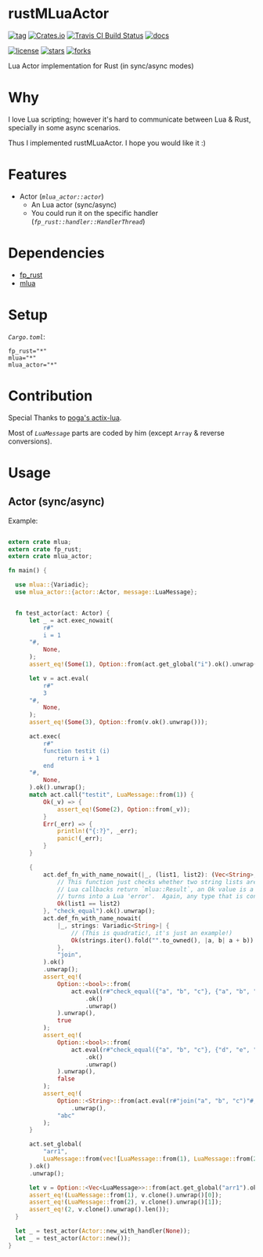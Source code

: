 # rustMLuaActor

[![tag](https://img.shields.io/github/tag/TeaEntityLab/rustMLuaActor.svg)](https://github.com/TeaEntityLab/rustMLuaActor)
[![Crates.io](https://img.shields.io/crates/d/mlua_actor.svg)](https://crates.io/crates/mlua_actor)
[![Travis CI Build Status](https://api.travis-ci.org/TeaEntityLab/rustMLuaActor.svg?branch=master)](https://travis-ci.org/TeaEntityLab/rustMLuaActor)
[![docs](https://img.shields.io/badge/docs-online-5023dd.svg)](https://docs.rs/mlua_actor/)

[![license](https://img.shields.io/github/license/TeaEntityLab/rustMLuaActor.svg?style=social&label=License)](https://github.com/TeaEntityLab/rustMLuaActor)
[![stars](https://img.shields.io/github/stars/TeaEntityLab/rustMLuaActor.svg?style=social&label=Stars)](https://github.com/TeaEntityLab/rustMLuaActor)
[![forks](https://img.shields.io/github/forks/TeaEntityLab/rustMLuaActor.svg?style=social&label=Fork)](https://github.com/TeaEntityLab/rustMLuaActor)

Lua Actor implementation for Rust (in sync/async modes)

# Why

I love Lua scripting; however it's hard to communicate between Lua & Rust, specially in some async scenarios.

Thus I implemented rustMLuaActor. I hope you would like it :)

# Features

* Actor (*`mlua_actor::actor`*)
  * An Lua actor (sync/async)
  * You could run it on the specific handler (*`fp_rust::handler::HandlerThread`*)

# Dependencies

* [fp_rust](https://crates.io/crates/fp_rust)
* [mlua](https://crates.io/crates/mlua)

# Setup

*`Cargo.toml`*:

```
fp_rust="*"
mlua="*"
mlua_actor="*"
```

# Contribution

Special Thanks to [poga's actix-lua](https://github.com/poga/actix-lua).

Most of *`LuaMessage`* parts are coded by him (except `Array` & reverse conversions).

# Usage

## Actor (sync/async)

Example:
```rust

extern crate mlua;
extern crate fp_rust;
extern crate mlua_actor;

fn main() {

  use mlua::{Variadic};
  use mlua_actor::{actor::Actor, message::LuaMessage};


  fn test_actor(act: Actor) {
      let _ = act.exec_nowait(
          r#"
          i = 1
      "#,
          None,
      );
      assert_eq!(Some(1), Option::from(act.get_global("i").ok().unwrap()));

      let v = act.eval(
          r#"
          3
      "#,
          None,
      );
      assert_eq!(Some(3), Option::from(v.ok().unwrap()));

      act.exec(
          r#"
          function testit (i)
              return i + 1
          end
      "#,
          None,
      ).ok().unwrap();
      match act.call("testit", LuaMessage::from(1)) {
          Ok(_v) => {
              assert_eq!(Some(2), Option::from(_v));
          }
          Err(_err) => {
              println!("{:?}", _err);
              panic!(_err);
          }
      }

      {
          act.def_fn_with_name_nowait(|_, (list1, list2): (Vec<String>, Vec<String>)| {
              // This function just checks whether two string lists are equal, and in an inefficient way.
              // Lua callbacks return `mlua::Result`, an Ok value is a normal return, and an Err return
              // turns into a Lua 'error'.  Again, any type that is convertible to lua may be returned.
              Ok(list1 == list2)
          }, "check_equal").ok().unwrap();
          act.def_fn_with_name_nowait(
              |_, strings: Variadic<String>| {
                  // (This is quadratic!, it's just an example!)
                  Ok(strings.iter().fold("".to_owned(), |a, b| a + b))
              },
              "join",
          ).ok()
          .unwrap();
          assert_eq!(
              Option::<bool>::from(
                  act.eval(r#"check_equal({"a", "b", "c"}, {"a", "b", "c"})"#, None)
                      .ok()
                      .unwrap()
              ).unwrap(),
              true
          );
          assert_eq!(
              Option::<bool>::from(
                  act.eval(r#"check_equal({"a", "b", "c"}, {"d", "e", "f"})"#, None)
                      .ok()
                      .unwrap()
              ).unwrap(),
              false
          );
          assert_eq!(
              Option::<String>::from(act.eval(r#"join("a", "b", "c")"#, None).ok().unwrap())
                  .unwrap(),
              "abc"
          );
      }

      act.set_global(
          "arr1",
          LuaMessage::from(vec![LuaMessage::from(1), LuaMessage::from(2)]),
      ).ok()
      .unwrap();

      let v = Option::<Vec<LuaMessage>>::from(act.get_global("arr1").ok().unwrap());
      assert_eq!(LuaMessage::from(1), v.clone().unwrap()[0]);
      assert_eq!(LuaMessage::from(2), v.clone().unwrap()[1]);
      assert_eq!(2, v.clone().unwrap().len());
  }

  let _ = test_actor(Actor::new_with_handler(None));
  let _ = test_actor(Actor::new());
}

```
